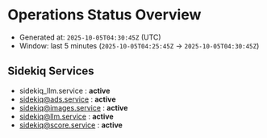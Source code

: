 # Operations Status Overview

- Generated at: `2025-10-05T04:30:45Z` (UTC)
- Window: last 5 minutes (`2025-10-05T04:25:45Z` → `2025-10-05T04:30:45Z`)

## Sidekiq Services
- sidekiq_llm.service : **active**
- sidekiq@ads.service : **active**
- sidekiq@images.service : **active**
- sidekiq@llm.service : **active**
- sidekiq@score.service : **active**

